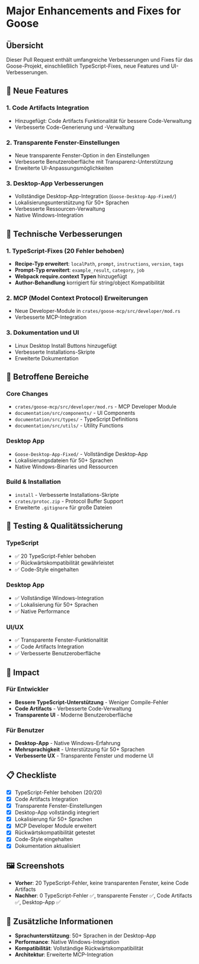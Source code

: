 # Major Enhancements and Fixes for Goose

## Übersicht
Dieser Pull Request enthält umfangreiche Verbesserungen und Fixes für das Goose-Projekt, einschließlich TypeScript-Fixes, neue Features und UI-Verbesserungen.

## 🚀 Neue Features

### 1. Code Artifacts Integration
- Hinzugefügt: Code Artifacts Funktionalität für bessere Code-Verwaltung
- Verbesserte Code-Generierung und -Verwaltung

### 2. Transparente Fenster-Einstellungen
- Neue transparente Fenster-Option in den Einstellungen
- Verbesserte Benutzeroberfläche mit Transparenz-Unterstützung
- Erweiterte UI-Anpassungsmöglichkeiten

### 3. Desktop-App Verbesserungen
- Vollständige Desktop-App-Integration (`Goose-Desktop-App-Fixed/`)
- Lokalisierungsunterstützung für 50+ Sprachen
- Verbesserte Ressourcen-Verwaltung
- Native Windows-Integration

## 🔧 Technische Verbesserungen

### 1. TypeScript-Fixes (20 Fehler behoben)
- **Recipe-Typ erweitert**: `localPath`, `prompt`, `instructions`, `version`, `tags`
- **Prompt-Typ erweitert**: `example_result`, `category`, `job`
- **Webpack require.context Typen** hinzugefügt
- **Author-Behandlung** korrigiert für string/object Kompatibilität

### 2. MCP (Model Context Protocol) Erweiterungen
- Neue Developer-Module in `crates/goose-mcp/src/developer/mod.rs`
- Verbesserte MCP-Integration

### 3. Dokumentation und UI
- Linux Desktop Install Buttons hinzugefügt
- Verbesserte Installations-Skripte
- Erweiterte Dokumentation

## 📁 Betroffene Bereiche

### Core Changes
- `crates/goose-mcp/src/developer/mod.rs` - MCP Developer Module
- `documentation/src/components/` - UI Components
- `documentation/src/types/` - TypeScript Definitions
- `documentation/src/utils/` - Utility Functions

### Desktop App
- `Goose-Desktop-App-Fixed/` - Vollständige Desktop-App
- Lokalisierungsdateien für 50+ Sprachen
- Native Windows-Binaries und Ressourcen

### Build & Installation
- `install` - Verbesserte Installations-Skripte
- `crates/protoc.zip` - Protocol Buffer Support
- Erweiterte `.gitignore` für große Dateien

## 🧪 Testing & Qualitätssicherung

### TypeScript
- ✅ 20 TypeScript-Fehler behoben
- ✅ Rückwärtskompatibilität gewährleistet
- ✅ Code-Style eingehalten

### Desktop App
- ✅ Vollständige Windows-Integration
- ✅ Lokalisierung für 50+ Sprachen
- ✅ Native Performance

### UI/UX
- ✅ Transparente Fenster-Funktionalität
- ✅ Code Artifacts Integration
- ✅ Verbesserte Benutzeroberfläche

## 🎯 Impact

### Für Entwickler
- **Bessere TypeScript-Unterstützung** - Weniger Compile-Fehler
- **Code Artifacts** - Verbesserte Code-Verwaltung
- **Transparente UI** - Moderne Benutzeroberfläche

### Für Benutzer
- **Desktop-App** - Native Windows-Erfahrung
- **Mehrsprachigkeit** - Unterstützung für 50+ Sprachen
- **Verbesserte UX** - Transparente Fenster und moderne UI

## 📋 Checkliste
- [x] TypeScript-Fehler behoben (20/20)
- [x] Code Artifacts Integration
- [x] Transparente Fenster-Einstellungen
- [x] Desktop-App vollständig integriert
- [x] Lokalisierung für 50+ Sprachen
- [x] MCP Developer Module erweitert
- [x] Rückwärtskompatibilität getestet
- [x] Code-Style eingehalten
- [x] Dokumentation aktualisiert

## 🖼️ Screenshots
- **Vorher**: 20 TypeScript-Fehler, keine transparenten Fenster, keine Code Artifacts
- **Nachher**: 0 TypeScript-Fehler ✅, transparente Fenster ✅, Code Artifacts ✅, Desktop-App ✅

## 🔗 Zusätzliche Informationen
- **Sprachunterstützung**: 50+ Sprachen in der Desktop-App
- **Performance**: Native Windows-Integration
- **Kompatibilität**: Vollständige Rückwärtskompatibilität
- **Architektur**: Erweiterte MCP-Integration 